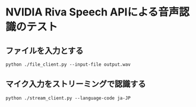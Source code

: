 # NVIDIA Riva Speech APIによる音声認識のテスト

## ファイルを入力とする

```
python ./file_client.py --input-file output.wav
```

## マイク入力をストリーミングで認識する

```
python ./stream_client.py --language-code ja-JP
```
